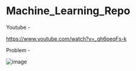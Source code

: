 # Machine_Learning_Repo
 
Youtube -

https://www.youtube.com/watch?v=_gh6peqFs-k

Problem -


![image](https://github.com/user-attachments/assets/86b00594-9971-43e3-ac3a-0d576305bb0a)
